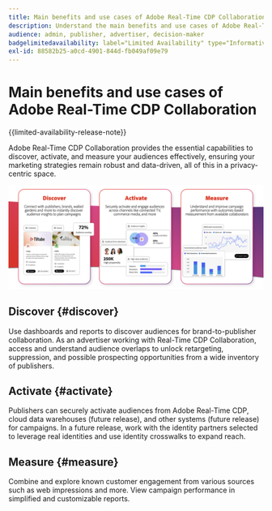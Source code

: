 ```yaml
---
title: Main benefits and use cases of Adobe Real-Time CDP Collaboration
description: Understand the main benefits and use cases of Adobe Real-Time CDP Collaboration
audience: admin, publisher, advertiser, decision-maker
badgelimitedavailability: label="Limited Availability" type="Informative" url="https://helpx.adobe.com/legal/product-descriptions/real-time-customer-data-platform-collaboration.html newtab=true"
exl-id: 88582b25-a0cd-4901-844d-fb049af09e79
---
```

# Main benefits and use cases of Adobe Real-Time CDP Collaboration

{{limited-availability-release-note}}

Adobe Real-Time CDP Collaboration provides the essential capabilities to discover, activate, and measure your audiences effectively, ensuring your marketing strategies remain robust and data-driven, all of this in a privacy-centric space.

![Benefits and use cases of Real-Time CDP Collaboration](/help/assets/benefits-use-cases/discover-activate-measure.png)

## Discover {#discover}

Use dashboards and reports to discover audiences for brand-to-publisher collaboration. As an advertiser working with Real-Time CDP Collaboration, access and understand audience overlaps to unlock retargeting, suppression, and possible prospecting opportunities from a wide inventory of publishers.

## Activate {#activate}

Publishers can securely activate audiences from Adobe Real-Time CDP, cloud data warehouses (future release), and other systems (future release) for campaigns.
In a future release, work with the identity partners selected to leverage real identities and use identity crosswalks to expand reach.

## Measure {#measure}

Combine and explore known customer engagement from various sources such as web impressions and more. View campaign performance in simplified and customizable reports.
